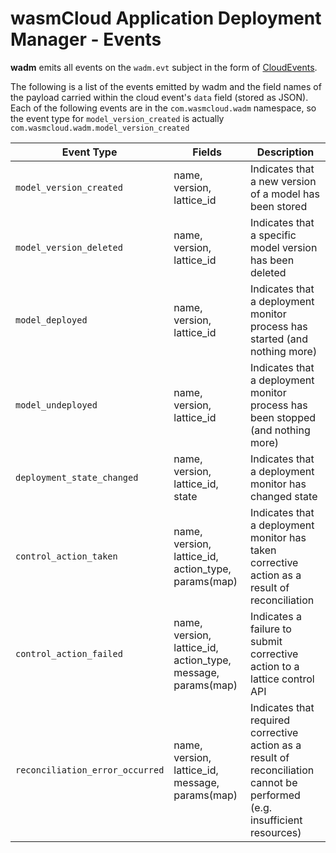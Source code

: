 # wasmCloud Application Deployment Manager - Events
**wadm** emits all events on the `wadm.evt` subject in the form of [CloudEvents]().

The following is a list of the events emitted by wadm and the field names of the payload
carried within the cloud event's `data` field (stored as JSON). Each of the following events are in the `com.wasmcloud.wadm` namespace, so the event type for `model_version_created` is actually `com.wasmcloud.wadm.model_version_created`

| Event Type | Fields | Description |
| --- | --- | --- |
| `model_version_created` | name, version, lattice_id | Indicates that a new version of a model has been stored |
| `model_version_deleted` | name, version, lattice_id | Indicates that a specific model version has been deleted |
| `model_deployed` | name, version, lattice_id | Indicates that a deployment monitor process has started (and nothing more) |
| `model_undeployed` | name, version, lattice_id | Indicates that a deployment monitor process has been stopped (and nothing more) |
| `deployment_state_changed` | name, version, lattice_id, state | Indicates that a deployment monitor has changed state |
| `control_action_taken` | name, version, lattice_id, action_type, params(map) | Indicates that a deployment monitor has taken corrective action as a result of reconciliation |
| `control_action_failed` | name, version, lattice_id, action_type, message, params(map)  | Indicates a failure to submit corrective action to a lattice control API |
| `reconciliation_error_occurred` | name, version, lattice_id, message, params(map) | Indicates that required corrective action as a result of reconciliation cannot be performed (e.g. insufficient resources) |